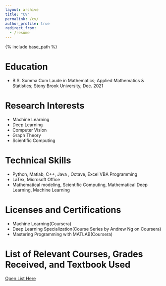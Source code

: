 ```yaml
---
layout: archive
title: "CV"
permalink: /cv/
author_profile: true
redirect_from:
  - /resume
---
```


{% include base_path %}

Education
======
* B.S. Summa Cum Laude in Mathematics; Applied Mathematics & Statistics; Stony Brook University, Dec. 2021

Research Interests
======
* Machine Learning
* Deep Learning
* Computer Vision
* Graph Theory
* Scientific Computing

Technical Skills
======
* Python, Matlab, C++, Java , Octave, Excel VBA Programming
* LaTex, Microsoft Office
* Mathematical modeling, Scientific Computing, Mathematical Deep Learning, Machine Learning
  
Licenses and Certifications
======
* Machine Learning(Coursera)
* Deep Learning Specialization(Course Series by Andrew Ng on Coursera)
* Mastering Programming with MATLAB(Coursera)

List of Relevant Courses, Grades Received, and Textbook Used
======
[Open List Here](https://wenhangao21.github.io/files/Relevant_Coursework_and_Certificates.pdf)

